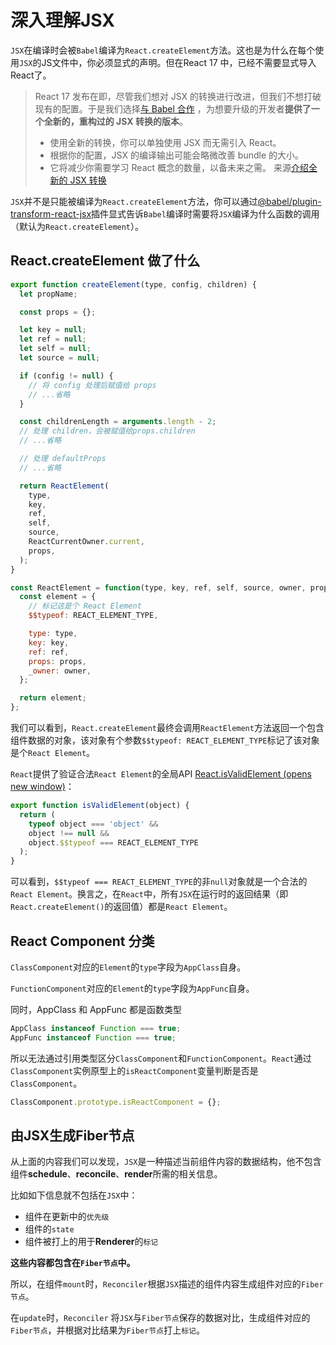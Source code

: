 # 深入理解JSX

`JSX`在编译时会被`Babel`编译为`React.createElement`方法。这也是为什么在每个使用`JSX`的JS文件中，你必须显式的声明。但在React 17 中，已经不需要显式导入React了。

> React 17 发布在即，尽管我们想对 JSX 的转换进行改进，但我们不想打破现有的配置。于是我们选择[与 Babel 合作](https://babeljs.io/blog/2020/03/16/7.9.0#a-new-jsx-transform-11154httpsgithubcombabelbabelpull11154) ，为想要升级的开发者**提供了一个全新的，重构过的 JSX 转换的版本**。
>
> - 使用全新的转换，你可以单独使用 JSX 而无需引入 React。
> - 根据你的配置，JSX 的编译输出可能会略微改善 bundle 的大小。
> - 它将减少你需要学习 React 概念的数量，以备未来之需。
>来源[介绍全新的 JSX 转换](https://zh-hans.reactjs.org/blog/2020/09/22/introducing-the-new-jsx-transform.html)

`JSX`并不是只能被编译为`React.createElement`方法，你可以通过[@babel/plugin-transform-react-jsx](https://babeljs.io/docs/en/babel-plugin-transform-react-jsx)插件显式告诉`Babel`编译时需要将`JSX`编译为什么函数的调用（默认为`React.createElement`）。

## React.createElement 做了什么

```js
export function createElement(type, config, children) {
  let propName;

  const props = {};

  let key = null;
  let ref = null;
  let self = null;
  let source = null;

  if (config != null) {
    // 将 config 处理后赋值给 props
    // ...省略
  }

  const childrenLength = arguments.length - 2;
  // 处理 children，会被赋值给props.children
  // ...省略

  // 处理 defaultProps
  // ...省略

  return ReactElement(
    type,
    key,
    ref,
    self,
    source,
    ReactCurrentOwner.current,
    props,
  );
}

const ReactElement = function(type, key, ref, self, source, owner, props) {
  const element = {
    // 标记这是个 React Element
    $$typeof: REACT_ELEMENT_TYPE,

    type: type,
    key: key,
    ref: ref,
    props: props,
    _owner: owner,
  };

  return element;
};
```

我们可以看到，`React.createElement`最终会调用`ReactElement`方法返回一个包含组件数据的对象，该对象有个参数`$$typeof: REACT_ELEMENT_TYPE`标记了该对象是个`React Element`。

`React`提供了验证合法`React Element`的全局API [React.isValidElement (opens new window)](https://github.com/facebook/react/blob/1fb18e22ae66fdb1dc127347e169e73948778e5a/packages/react/src/ReactElement.js#L547)：

```js
export function isValidElement(object) {
  return (
    typeof object === 'object' &&
    object !== null &&
    object.$$typeof === REACT_ELEMENT_TYPE
  );
}
```

可以看到，`$$typeof === REACT_ELEMENT_TYPE`的非`null`对象就是一个合法的`React Element`。换言之，在`React`中，所有`JSX`在运行时的返回结果（即`React.createElement()`的返回值）都是`React Element`。

## React Component 分类

`ClassComponent`对应的`Element`的`type`字段为`AppClass`自身。

`FunctionComponent`对应的`Element`的`type`字段为`AppFunc`自身。

同时，AppClass 和 AppFunc  都是函数类型

```js
AppClass instanceof Function === true;
AppFunc instanceof Function === true;
```

所以无法通过引用类型区分`ClassComponent`和`FunctionComponent`。`React`通过`ClassComponent`实例原型上的`isReactComponent`变量判断是否是`ClassComponent`。

```js
ClassComponent.prototype.isReactComponent = {};
```

## 由JSX生成Fiber节点

从上面的内容我们可以发现，`JSX`是一种描述当前组件内容的数据结构，他不包含组件**schedule**、**reconcile**、**render**所需的相关信息。

比如如下信息就不包括在`JSX`中：

-   组件在更新中的`优先级`
-   组件的`state`
-   组件被打上的用于**Renderer**的`标记`

**这些内容都包含在`Fiber节点`中。**

所以，在组件`mount`时，`Reconciler`根据`JSX`描述的组件内容生成组件对应的`Fiber节点`。

在`update`时，`Reconciler` 将`JSX`与`Fiber节点`保存的数据对比，生成组件对应的`Fiber节点`，并根据对比结果为`Fiber节点`打上`标记`。